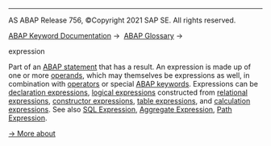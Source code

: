   

* * *

AS ABAP Release 756, ©Copyright 2021 SAP SE. All rights reserved.

[ABAP Keyword Documentation](javascript:call_link\('abenabap.htm'\)) →  [ABAP Glossary](javascript:call_link\('abenabap_glossary.htm'\)) → 

expression

Part of an [ABAP statement](javascript:call_link\('abenabap_statement_glosry.htm'\) "Glossary Entry") that has a result. An expression is made up of one or more [operands](javascript:call_link\('abenoperand_glosry.htm'\) "Glossary Entry"), which may themselves be expressions as well, in combination with [operators](javascript:call_link\('abenoperator_glosry.htm'\) "Glossary Entry") or special [ABAP keywords](javascript:call_link\('abenabap_word_glosry.htm'\) "Glossary Entry"). Expressions can be [declaration expressions](javascript:call_link\('abendeclaration_position_glosry.htm'\) "Glossary Entry"), [logical expressions](javascript:call_link\('abenlogical_expression_glosry.htm'\) "Glossary Entry") constructed from [relational expressions](javascript:call_link\('abenrelational_expression_glosry.htm'\) "Glossary Entry"), [constructor expressions](javascript:call_link\('abenconstructor_expression_glosry.htm'\) "Glossary Entry"), [table expressions](javascript:call_link\('abentable_expression_glosry.htm'\) "Glossary Entry"), and [calculation expressions](javascript:call_link\('abencalculation_expression_glosry.htm'\) "Glossary Entry"). See also [SQL Expression](javascript:call_link\('abensql_expression_glosry.htm'\) "Glossary Entry"), [Aggregate Expression](javascript:call_link\('abenaggregate_expression_glosry.htm'\) "Glossary Entry"), [Path Expression](javascript:call_link\('abenpath_expression_glosry.htm'\) "Glossary Entry").

[→ More about](javascript:call_link\('abenexpressions.htm'\))